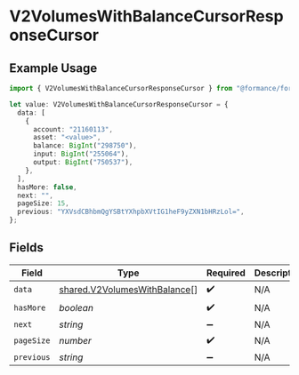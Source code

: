# V2VolumesWithBalanceCursorResponseCursor

## Example Usage

```typescript
import { V2VolumesWithBalanceCursorResponseCursor } from "@formance/formance-sdk/sdk/models/shared";

let value: V2VolumesWithBalanceCursorResponseCursor = {
  data: [
    {
      account: "21160113",
      asset: "<value>",
      balance: BigInt("298750"),
      input: BigInt("255064"),
      output: BigInt("750537"),
    },
  ],
  hasMore: false,
  next: "",
  pageSize: 15,
  previous: "YXVsdCBhbmQgYSBtYXhpbXVtIG1heF9yZXN1bHRzLol=",
};
```

## Fields

| Field                                                                               | Type                                                                                | Required                                                                            | Description                                                                         | Example                                                                             |
| ----------------------------------------------------------------------------------- | ----------------------------------------------------------------------------------- | ----------------------------------------------------------------------------------- | ----------------------------------------------------------------------------------- | ----------------------------------------------------------------------------------- |
| `data`                                                                              | [shared.V2VolumesWithBalance](../../../sdk/models/shared/v2volumeswithbalance.md)[] | :heavy_check_mark:                                                                  | N/A                                                                                 |                                                                                     |
| `hasMore`                                                                           | *boolean*                                                                           | :heavy_check_mark:                                                                  | N/A                                                                                 | false                                                                               |
| `next`                                                                              | *string*                                                                            | :heavy_minus_sign:                                                                  | N/A                                                                                 |                                                                                     |
| `pageSize`                                                                          | *number*                                                                            | :heavy_check_mark:                                                                  | N/A                                                                                 | 15                                                                                  |
| `previous`                                                                          | *string*                                                                            | :heavy_minus_sign:                                                                  | N/A                                                                                 | YXVsdCBhbmQgYSBtYXhpbXVtIG1heF9yZXN1bHRzLol=                                        |